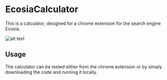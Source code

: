 # EcosiaCalculator

This is a calculator, designed for a chrome extension for the search engine Ecosia. 

![alt text](https://lh3.googleusercontent.com/j6WTAoLS_bb3dik0qXc3Bldu8H6_DRYEQrSP2qhESwmOwqThnhy6s5fWoR6AATAWnn4Pae0LA8A2j-MQDy728i-7Ilg=w640-h400-e365-rj-sc0x00ffffff)

## Usage

The calculator can be tested either from the chrome extension or by simply downloading the code and running it locally. 


